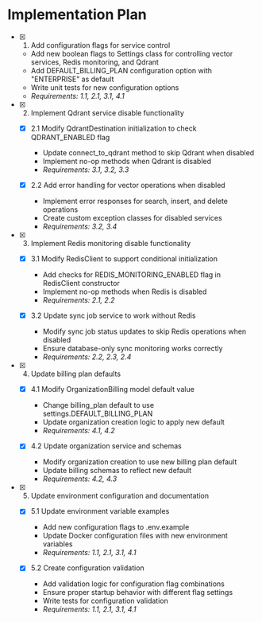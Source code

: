 # Implementation Plan

- [x] 1. Add configuration flags for service control
  - Add new boolean flags to Settings class for controlling vector services, Redis monitoring, and Qdrant
  - Add DEFAULT_BILLING_PLAN configuration option with "ENTERPRISE" as default
  - Write unit tests for new configuration options
  - _Requirements: 1.1, 2.1, 3.1, 4.1_

- [x] 2. Implement Qdrant service disable functionality
  - [x] 2.1 Modify QdrantDestination initialization to check QDRANT_ENABLED flag
    - Update connect_to_qdrant method to skip Qdrant when disabled
    - Implement no-op methods when Qdrant is disabled
    - _Requirements: 3.1, 3.2, 3.3_

  - [x] 2.2 Add error handling for vector operations when disabled
    - Implement error responses for search, insert, and delete operations
    - Create custom exception classes for disabled services
    - _Requirements: 3.2, 3.4_

- [x] 3. Implement Redis monitoring disable functionality
  - [x] 3.1 Modify RedisClient to support conditional initialization
    - Add checks for REDIS_MONITORING_ENABLED flag in RedisClient constructor
    - Implement no-op methods when Redis is disabled
    - _Requirements: 2.1, 2.2_

  - [x] 3.2 Update sync job service to work without Redis
    - Modify sync job status updates to skip Redis operations when disabled
    - Ensure database-only sync monitoring works correctly
    - _Requirements: 2.2, 2.3, 2.4_

- [x] 4. Update billing plan defaults
  - [x] 4.1 Modify OrganizationBilling model default value
    - Change billing_plan default to use settings.DEFAULT_BILLING_PLAN
    - Update organization creation logic to apply new default
    - _Requirements: 4.1, 4.2_

  - [x] 4.2 Update organization service and schemas
    - Modify organization creation to use new billing plan default
    - Update billing schemas to reflect new default
    - _Requirements: 4.2, 4.3_

- [x] 5. Update environment configuration and documentation
  - [x] 5.1 Update environment variable examples
    - Add new configuration flags to .env.example
    - Update Docker configuration files with new environment variables
    - _Requirements: 1.1, 2.1, 3.1, 4.1_

  - [x] 5.2 Create configuration validation
    - Add validation logic for configuration flag combinations
    - Ensure proper startup behavior with different flag settings
    - Write tests for configuration validation
    - _Requirements: 1.1, 2.1, 3.1, 4.1_